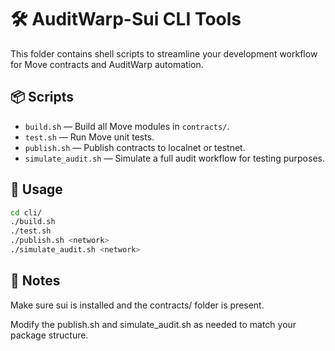 # 🛠 AuditWarp-Sui CLI Tools

This folder contains shell scripts to streamline your development workflow for Move contracts and AuditWarp automation.

## 📦 Scripts

- `build.sh` — Build all Move modules in `contracts/`.
- `test.sh` — Run Move unit tests.
- `publish.sh` — Publish contracts to localnet or testnet.
- `simulate_audit.sh` — Simulate a full audit workflow for testing purposes.

## 🚀 Usage

```bash
cd cli/
./build.sh
./test.sh
./publish.sh <network>
./simulate_audit.sh <network>
```

## 📝 Notes
Make sure sui is installed and the contracts/ folder is present.

Modify the publish.sh and simulate_audit.sh as needed to match your package structure.
